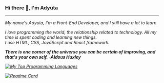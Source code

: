 ### Hi there 👋, I'm Adyuta


<hr>

<i>
My name's Adyuta, I'm a Front-End Developer, and I still have a lot to learn.<br>

I love programming the world, the relationship related to technology. All my time is spent coding and learning new things. <br>
I use HTML, CSS, JavaScript and React framework.
<i>


**There is one corner of the universe you can be certain of improving, and that's your own self. -Aldous Huxley**





[![My Top Programming Languages](https://github-readme-stats.vercel.app/api/top-langs/?username=adyuta447&theme=tokyonight)](https://github.com/anuraghazra/github-readme-stats)

  [![Readme Card](https://github-readme-stats.vercel.app/api/pin/?username=adyuta447&repo=MyPortfolio&theme=radical)](https://github.com/adyuta447/MyPortfolio)
